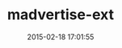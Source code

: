 ---
layout: post
title:  "madvertise-ext"
repo:   "madvertise/ext"
date:   2015-02-18 17:01:55
gemurl: https://github.com/madvertise/ext
---